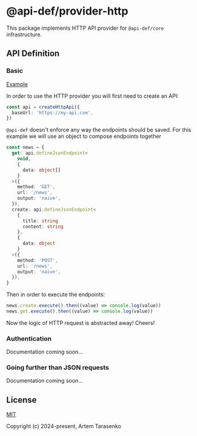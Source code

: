 # @api-def/provider-http

This package implements HTTP API provider for `@api-def/core` infrastructure.

## API Definition

### Basic

[Example](/examples/basic.ts)

In order to use the HTTP provider you will first need to create an API:

```ts
const api = createHttpApi({
  baseUrl: 'https://my-api.com',
})
```

`@api-def` doesn't enforce any way the endpoints should be saved. For this example we will use an object to compose endpoints together

```ts
const news = {
  get: api.defineJsonEndpoint<
    void,
    {
      data: object[]
    }
  >({
    method: 'GET',
    url: '/news',
    output: 'naive',
  }),
  create: api.defineJsonEndpoint<
    {
      title: string
      content: string
    },
    {
      data: object
    }
  >({
    method: 'POST',
    url: '/news',
    output: 'naive',
  }),
}
```

Then in order to execute the endpoints:

```ts
news.create.execute().then((value) => console.log(value))
news.get.execute().then((value) => console.log(value))
```

Now the logic of HTTP request is abstracted away! Cheers!

### Authentication

Documentation coming soon...

### Going further than JSON requests

Documentation coming soon...

## License

[MIT](/LICENSE)

Copyright (c) 2024-present, Artem Tarasenko
